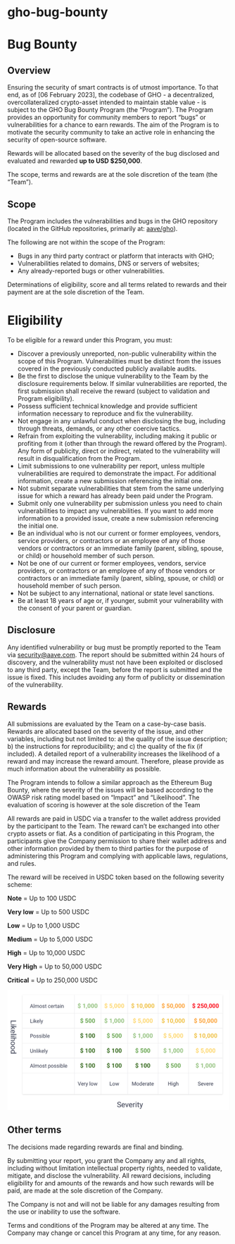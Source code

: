 # gho-bug-bounty

# Bug Bounty

## Overview

Ensuring the security of smart contracts is of utmost importance. To that end, as of [06 February 2023], the codebase of GHO - a decentralized, overcollateralized crypto-asset intended to maintain stable value - is subject to the GHO Bug Bounty Program (the “Program”). The Program provides an opportunity for community members to report “bugs” or vulnerabilities for a chance to earn rewards. The aim of the Program is to motivate the security community to take an active role in enhancing the security of open-source software.

Rewards will be allocated based on the severity of the bug disclosed and evaluated and rewarded **up to USD $250,000**.

The scope, terms and rewards are at the sole discretion of the team (the “Team”).

## Scope

The Program includes the vulnerabilities and bugs in the GHO repository (located in the GitHub repositories, primarily at: [aave/gho](https://github.com/aave/gho)).

The following are not within the scope of the Program:

- Bugs in any third party contract or platform that interacts with GHO;
- Vulnerabilities related to domains, DNS or servers of websites;
- Any already-reported bugs or other vulnerabilities.

Determinations of eligibility, score and all terms related to rewards and their payment are at the sole discretion of the Team.

# Eligibility

To be eligible for a reward under this Program, you must:

- Discover a previously unreported, non-public vulnerability within the scope of this Program. Vulnerabilities must be distinct from the issues covered in the previously conducted publicly available audits.
- Be the first to disclose the unique vulnerability to the Team by the disclosure requirements below. If similar vulnerabilities are reported, the first submission shall receive the reward (subject to validation and Program eligibility).
- Possess sufficient technical knowledge and provide sufficient information necessary to reproduce and fix the vulnerability.
- Not engage in any unlawful conduct when disclosing the bug, including through threats, demands, or any other coercive tactics.
- Refrain from exploiting the vulnerability, including making it public or profiting from it (other than through the reward offered by the Program). Any form of publicity, direct or indirect, related to the vulnerability will result in disqualification from the Program.
- Limit submissions to one vulnerability per report, unless multiple vulnerabilities are required to demonstrate the impact. For additional information, create a new submission referencing the initial one.
- Not submit separate vulnerabilities that stem from the same underlying issue for which a reward has already been paid under the Program.
- Submit only one vulnerability per submission unless you need to chain vulnerabilities to impact any vulnerabilities. If you want to add more information to a provided issue, create a new submission referencing the initial one.
- Be an individual who is not our current or former employees, vendors, service providers, or contractors or an employee of any of those vendors or contractors or an immediate family (parent, sibling, spouse, or child) or household member of such person.
- Not be one of our current or former employees, vendors, service providers, or contractors or an employee of any of those vendors or contractors or an immediate family (parent, sibling, spouse, or child) or household member of such person.
- Not be subject to any international, national or state level sanctions.
- Be at least 18 years of age or, if younger, submit your vulnerability with the consent of your parent or guardian.

## Disclosure

Any identified vulnerability or bug must be promptly reported to the Team via security@aave.com. The report should be submitted within 24 hours of discovery, and the vulnerability must not have been exploited or disclosed to any third party, except the Team, before the report is submitted and the issue is fixed. This includes avoiding any form of publicity or dissemination of the vulnerability.

## Rewards

All submissions are evaluated by the Team on a case-by-case basis. Rewards are allocated based on the severity of the issue, and other variables, including but not limited to: a) the quality of the issue description; b) the instructions for reproducibility; and c) the quality of the fix (if included). A detailed report of a vulnerability increases the likelihood of a reward and may increase the reward amount. Therefore, please provide as much information about the vulnerability as possible.

The Program intends to follow a similar approach as the Ethereum Bug Bounty, where the severity of the issues will be based according to the OWASP risk rating model based on “Impact” and “Likelihood”. The evaluation of scoring is however at the sole discretion of the Team

All rewards are paid in USDC via a transfer to the wallet address provided by the participant to the Team. The reward can’t be exchanged into other crypto assets or fiat. As a condition of participating in this Program, the participants give the Company permission to share their wallet address and other information provided by them to third parties for the purpose of administering this Program and complying with applicable laws, regulations, and rules.

The reward will be received in USDC token based on the following severity scheme:

**Note** = Up to 100 USDC

**Very low** = Up to 500 USDC

**Low** = Up to 1,000 USDC

**Medium** = Up to 5,000 USDC

**High** = Up to 10,000 USDC

**Very High** = Up to 50,000 USDC

**Critical** = Up to 250,000 USDC

![Bug Bounty](bugBounty.png)

## Other terms

The decisions made regarding rewards are final and binding.

By submitting your report, you grant the Company any and all rights, including without limitation intellectual property rights, needed to validate, mitigate, and disclose the vulnerability. All reward decisions, including eligibility for and amounts of the rewards and how such rewards will be paid, are made at the sole discretion of the Company.

The Company is not and will not be liable for any damages resulting from the use or inability to use the software.

Terms and conditions of the Program may be altered at any time. The Company may change or cancel this Program at any time, for any reason.
